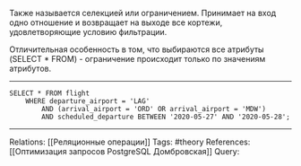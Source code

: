 Также называется селекцией или ограничением. Принимает на вход одно отношение и возвращает на выходе все кортежи, удовлетворяющие условию фильтрации. 

Отличительная особенность в том, что выбираются все атрибуты (SELECT * FROM) - ограничение происходит только по значениям атрибутов. 

___
```
SELECT * FROM flight
	WHERE departure_airport = 'LAG'
		AND (arrival_airport = 'ORD' OR arrival_airport = 'MDW')
		AND scheduled_departure BETWEEN '2020-05-27' AND '2020-05-28';
```

___
Relations: [[Реляционные операции]] 
Tags: #theory 
References: [[Оптимизация запросов PostgreSQL Домбровская]] 
Query: 